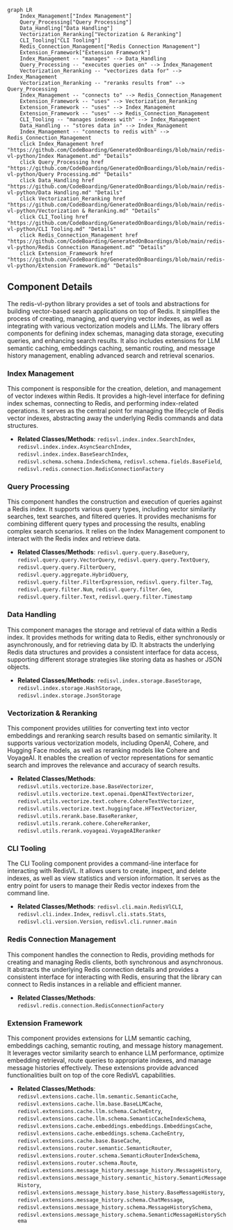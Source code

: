 ```mermaid
graph LR
    Index_Management["Index Management"]
    Query_Processing["Query Processing"]
    Data_Handling["Data Handling"]
    Vectorization_Reranking["Vectorization & Reranking"]
    CLI_Tooling["CLI Tooling"]
    Redis_Connection_Management["Redis Connection Management"]
    Extension_Framework["Extension Framework"]
    Index_Management -- "manages" --> Data_Handling
    Query_Processing -- "executes queries on" --> Index_Management
    Vectorization_Reranking -- "vectorizes data for" --> Index_Management
    Vectorization_Reranking -- "reranks results from" --> Query_Processing
    Index_Management -- "connects to" --> Redis_Connection_Management
    Extension_Framework -- "uses" --> Vectorization_Reranking
    Extension_Framework -- "uses" --> Index_Management
    Extension_Framework -- "uses" --> Redis_Connection_Management
    CLI_Tooling -- "manages indexes with" --> Index_Management
    Data_Handling -- "stores data in" --> Index_Management
    Index_Management -- "connects to redis with" --> Redis_Connection_Management
    click Index_Management href "https://github.com/CodeBoarding/GeneratedOnBoardings/blob/main/redis-vl-python/Index Management.md" "Details"
    click Query_Processing href "https://github.com/CodeBoarding/GeneratedOnBoardings/blob/main/redis-vl-python/Query Processing.md" "Details"
    click Data_Handling href "https://github.com/CodeBoarding/GeneratedOnBoardings/blob/main/redis-vl-python/Data Handling.md" "Details"
    click Vectorization_Reranking href "https://github.com/CodeBoarding/GeneratedOnBoardings/blob/main/redis-vl-python/Vectorization & Reranking.md" "Details"
    click CLI_Tooling href "https://github.com/CodeBoarding/GeneratedOnBoardings/blob/main/redis-vl-python/CLI Tooling.md" "Details"
    click Redis_Connection_Management href "https://github.com/CodeBoarding/GeneratedOnBoardings/blob/main/redis-vl-python/Redis Connection Management.md" "Details"
    click Extension_Framework href "https://github.com/CodeBoarding/GeneratedOnBoardings/blob/main/redis-vl-python/Extension Framework.md" "Details"
```

## Component Details

The redis-vl-python library provides a set of tools and abstractions for building vector-based search applications on top of Redis. It simplifies the process of creating, managing, and querying vector indexes, as well as integrating with various vectorization models and LLMs. The library offers components for defining index schemas, managing data storage, executing queries, and enhancing search results. It also includes extensions for LLM semantic caching, embeddings caching, semantic routing, and message history management, enabling advanced search and retrieval scenarios.

### Index Management
This component is responsible for the creation, deletion, and management of vector indexes within Redis. It provides a high-level interface for defining index schemas, connecting to Redis, and performing index-related operations. It serves as the central point for managing the lifecycle of Redis vector indexes, abstracting away the underlying Redis commands and data structures.
- **Related Classes/Methods**: `redisvl.index.index.SearchIndex`, `redisvl.index.index.AsyncSearchIndex`, `redisvl.index.index.BaseSearchIndex`, `redisvl.schema.schema.IndexSchema`, `redisvl.schema.fields.BaseField`, `redisvl.redis.connection.RedisConnectionFactory`

### Query Processing
This component handles the construction and execution of queries against a Redis index. It supports various query types, including vector similarity searches, text searches, and filtered queries. It provides mechanisms for combining different query types and processing the results, enabling complex search scenarios. It relies on the Index Management component to interact with the Redis index and retrieve data.
- **Related Classes/Methods**: `redisvl.query.query.BaseQuery`, `redisvl.query.query.VectorQuery`, `redisvl.query.query.TextQuery`, `redisvl.query.query.FilterQuery`, `redisvl.query.aggregate.HybridQuery`, `redisvl.query.filter.FilterExpression`, `redisvl.query.filter.Tag`, `redisvl.query.filter.Num`, `redisvl.query.filter.Geo`, `redisvl.query.filter.Text`, `redisvl.query.filter.Timestamp`

### Data Handling
This component manages the storage and retrieval of data within a Redis index. It provides methods for writing data to Redis, either synchronously or asynchronously, and for retrieving data by ID. It abstracts the underlying Redis data structures and provides a consistent interface for data access, supporting different storage strategies like storing data as hashes or JSON objects.
- **Related Classes/Methods**: `redisvl.index.storage.BaseStorage`, `redisvl.index.storage.HashStorage`, `redisvl.index.storage.JsonStorage`

### Vectorization & Reranking
This component provides utilities for converting text into vector embeddings and reranking search results based on semantic similarity. It supports various vectorization models, including OpenAI, Cohere, and Hugging Face models, as well as reranking models like Cohere and VoyageAI. It enables the creation of vector representations for semantic search and improves the relevance and accuracy of search results.
- **Related Classes/Methods**: `redisvl.utils.vectorize.base.BaseVectorizer`, `redisvl.utils.vectorize.text.openai.OpenAITextVectorizer`, `redisvl.utils.vectorize.text.cohere.CohereTextVectorizer`, `redisvl.utils.vectorize.text.huggingface.HFTextVectorizer`, `redisvl.utils.rerank.base.BaseReranker`, `redisvl.utils.rerank.cohere.CohereReranker`, `redisvl.utils.rerank.voyageai.VoyageAIReranker`

### CLI Tooling
The CLI Tooling component provides a command-line interface for interacting with RedisVL. It allows users to create, inspect, and delete indexes, as well as view statistics and version information. It serves as the entry point for users to manage their Redis vector indexes from the command line.
- **Related Classes/Methods**: `redisvl.cli.main.RedisVlCLI`, `redisvl.cli.index.Index`, `redisvl.cli.stats.Stats`, `redisvl.cli.version.Version`, `redisvl.cli.runner.main`

### Redis Connection Management
This component handles the connection to Redis, providing methods for creating and managing Redis clients, both synchronous and asynchronous. It abstracts the underlying Redis connection details and provides a consistent interface for interacting with Redis, ensuring that the library can connect to Redis instances in a reliable and efficient manner.
- **Related Classes/Methods**: `redisvl.redis.connection.RedisConnectionFactory`

### Extension Framework
This component provides extensions for LLM semantic caching, embeddings caching, semantic routing, and message history management. It leverages vector similarity search to enhance LLM performance, optimize embedding retrieval, route queries to appropriate indexes, and manage message histories effectively. These extensions provide advanced functionalities built on top of the core RedisVL capabilities.
- **Related Classes/Methods**: `redisvl.extensions.cache.llm.semantic.SemanticCache`, `redisvl.extensions.cache.llm.base.BaseLLMCache`, `redisvl.extensions.cache.llm.schema.CacheEntry`, `redisvl.extensions.cache.llm.schema.SemanticCacheIndexSchema`, `redisvl.extensions.cache.embeddings.embeddings.EmbeddingsCache`, `redisvl.extensions.cache.embeddings.schema.CacheEntry`, `redisvl.extensions.cache.base.BaseCache`, `redisvl.extensions.router.semantic.SemanticRouter`, `redisvl.extensions.router.schema.SemanticRouterIndexSchema`, `redisvl.extensions.router.schema.Route`, `redisvl.extensions.message_history.message_history.MessageHistory`, `redisvl.extensions.message_history.semantic_history.SemanticMessageHistory`, `redisvl.extensions.message_history.base_history.BaseMessageHistory`, `redisvl.extensions.message_history.schema.ChatMessage`, `redisvl.extensions.message_history.schema.MessageHistorySchema`, `redisvl.extensions.message_history.schema.SemanticMessageHistorySchema`